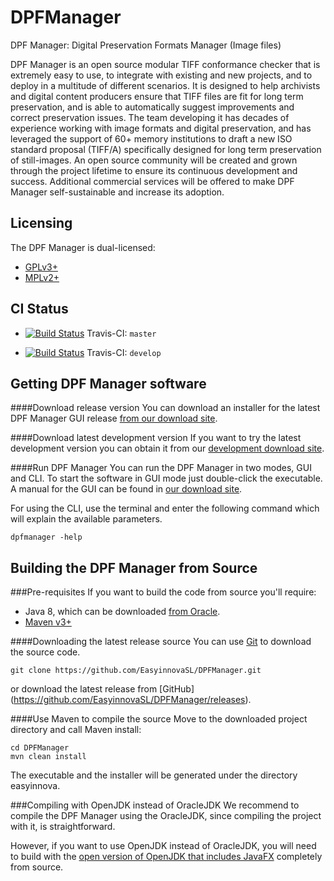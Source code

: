 DPFManager
==========

DPF Manager: Digital Preservation Formats Manager (Image files)

DPF Manager is an open source modular TIFF conformance checker that is extremely easy to use, to integrate with existing and new projects, and to deploy in a multitude of different scenarios. It is designed to help archivists and digital content producers ensure that TIFF files are fit for long term preservation, and is able to automatically suggest improvements and correct preservation issues. The team developing it has decades of experience working with image formats and digital preservation, and has leveraged the support of 60+ memory institutions to draft a new ISO standard proposal (TIFF/A) specifically designed for long term preservation of still-images. An open source community will be created and grown through the project lifetime to ensure its continuous development and success. Additional commercial services will be offered to make DPF Manager self-sustainable and increase its adoption.

Licensing
---------
The DPF Manager is dual-licensed:

 - [GPLv3+](LICENSE.GPL "GNU General Public License, version 3")
 - [MPLv2+](LICENSE.MPL "Mozilla Public License, version 2.0")

CI Status
---------
- [![Build Status](https://travis-ci.org/EasyinnovaSL/DPFManager.svg?branch=master)](https://travis-ci.org/EasyinnovaSL/DPFManager "DPFManager Travis-CI master branch build") Travis-CI: `master`

- [![Build Status](https://travis-ci.org/EasyinnovaSL/DPFManager.svg?branch=develop)](https://travis-ci.org/EasyinnovaSL/DPFManager "DPFManager Travis-CI develop build") Travis-CI: `develop`

Getting DPF Manager software
------------------------
####Download release version
You can download an installer for the latest DPF Manager GUI release [from our download site](http://dpfmanager.org/#download).

####Download latest development version
If you want to try the latest development version you can obtain it from our [development download site](http://dpfmanager.org/community.html).

####Run DPF Manager
You can run the DPF Manager in two modes, GUI and CLI. To start the software in GUI mode just double-click the executable. A manual for the GUI can be found in [our download site](http://dpfmanager.org/Downloads/User%20Manual.pdf).

For using the CLI, use the terminal and enter the following command which will explain the available parameters.

    dpfmanager -help


Building the DPF Manager from Source
----------------------------------------
###Pre-requisites
If you want to build the code from source you'll require:

 * Java 8, which can be downloaded [from Oracle](http://www.oracle.com/technetwork/java/javase/downloads/index.html).
 * [Maven v3+](https://maven.apache.org/)

####Downloading the latest release source
You can use [Git](https://git-scm.com/) to download the source code.
```
git clone https://github.com/EasyinnovaSL/DPFManager.git
```
or download the latest release from [GitHub] (https://github.com/EasyinnovaSL/DPFManager/releases).

####Use Maven to compile the source
Move to the downloaded project directory and call Maven install:

    cd DPFManager
    mvn clean install

The executable and the installer will be generated under the directory easyinnova.

###Compiling with OpenJDK instead of OracleJDK
We recommend to compile the DPF Manager using the OracleJDK, since compiling the project with it, is straightforward.

However, if you want to use OpenJDK instead of OracleJDK, you will need to build with the [open version of OpenJDK that includes JavaFX](https://wiki.openjdk.java.net/display/OpenJFX/Building+OpenJFX) completely from source.